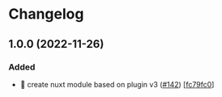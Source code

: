 # Changelog

<a name="1.0.0"></a>
## 1.0.0 (2022-11-26)

### Added

- 🚀 create nuxt module based on plugin v3 ([#142](https://github.com/prazdevs/pinia-plugin-persistedstate/issues/142)) [[fc79fc0](https://github.com/prazdevs/pinia-plugin-persistedstate/commit/fc79fc06cfcdbbea4777a3a41ba855574749fb45)]
